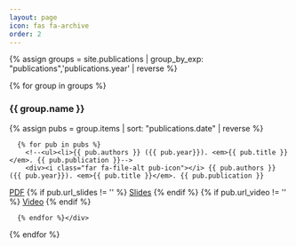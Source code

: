 ```yaml
---
layout: page
icon: fas fa-archive
order: 2
---
```


<!--{% assign pubByYear =
    site.publications | group_by_exp:"publications", "publications.year"  | sort: "publications.year" | reverse %}-->
{% assign groups = site.publications  | group_by_exp: "publications",'publications.year' | reverse %}

{% for group in groups %}
  <h3>{{ group.name }}</h3>
  <div>
      {% assign pubs = group.items | sort: "publications.date" | reverse %}

      {% for pub in pubs %}
      	<!--<ul><li>{{ pub.authors }} ({{ pub.year}}). <em>{{ pub.title }}</em>. {{ pub.publication }}-->
        <div><i class="far fa-file-alt pub-icon"></i> {{ pub.authors }} ({{ pub.year}}). <em>{{ pub.title }}</em>. {{ pub.publication }}
    
  <div class="publinks">
    <a href="{{ pub.url_pdf }}"><i class="far fa-file-pdf"></i> PDF</a> 
    {% if pub.url_slides != '' %}
    <a href="{{ pub.url_slides }}"><i class="fab fa-slideshare"></i> Slides</a> 
    {% endif %}
    {% if pub.url_video != '' %}
    <a href="{{ pub.url_video }}"><i class="fab fa-youtube"></i> Video</a> 
    {% endif %}
  </div>
</div>
	  
      {% endfor %}</div>
    
{% endfor %}